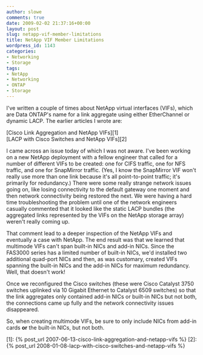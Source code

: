 ```yaml
---
author: slowe
comments: true
date: 2009-02-02 21:37:16+00:00
layout: post
slug: netapp-vif-member-limitations
title: NetApp VIF Member Limitations
wordpress_id: 1143
categories:
- Networking
- Storage
tags:
- NetApp
- Networking
- ONTAP
- Storage
---
```


I've written a couple of times about NetApp virtual interfaces (VIFs), which are Data ONTAP's name for a link aggregate using either EtherChannel or dynamic LACP. The earlier articles I wrote are:

[Cisco Link Aggregation and NetApp VIFs][1]  
[LACP with Cisco Switches and NetApp VIFs][2]

I came across an issue today of which I was not aware. I've been working on a new NetApp deployment with a fellow engineer that called for a number of different VIFs to be created: one for CIFS traffic, one for NFS traffic, and one for SnapMirror traffic. (Yes, I know the SnapMirror VIF won't really use more than one link because it's all point-to-point traffic; it's primarily for redundancy.) There were some really strange network issues going on, like losing connectivity to the default gateway one moment and then network connectivity being restored the next. We were having a hard time troubleshooting the problem until one of the network engineers casually commented that it looked like the static LACP bundles (the aggregated links represented by the VIFs on the NetApp storage array) weren't really coming up.

That comment lead to a deeper inspection of the NetApp VIFs and eventually a case with NetApp. The end result was that we learned that multimode VIFs can't span built-in NICs and add-in NICs. Since the FAS3000 series has a limited number of built-in NICs, we'd installed two additional quad-port NICs and then, as was customary, created VIFs spanning the built-in NICs and the add-in NICs for maximum redundancy. Well, that doesn't work!

Once we reconfigured the Cisco switches (these were Cisco Catalyst 3750 switches uplinked via 10 Gigabit Ethernet to Catalyst 6509 switches) so that the link aggregates only contained add-in NICs or built-in NICs but not both, the connections came up fully and the network connectivity issues disappeared.

So, when creating multimode VIFs, be sure to only include NICs from add-in cards **or** the built-in NICs, but not both.

[1]: {% post_url 2007-06-13-cisco-link-aggregation-and-netapp-vifs %}
[2]: {% post_url 2008-01-08-lacp-with-cisco-switches-and-netapp-vifs %}
